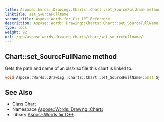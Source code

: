 ```yaml
---
title: Aspose::Words::Drawing::Charts::Chart::set_SourceFullName method
linktitle: set_SourceFullName
second_title: Aspose.Words for C++ API Reference
description: Aspose::Words::Drawing::Charts::Chart::set_SourceFullName method. Gets the path and name of an xls/xlsx file this chart is linked to in C++.
type: docs
weight: 92
url: /cpp/aspose.words.drawing.charts/chart/set_sourcefullname/
---
```

## Chart::set_SourceFullName method


Gets the path and name of an xls/xlsx file this chart is linked to.

```cpp
void Aspose::Words::Drawing::Charts::Chart::set_SourceFullName(const System::String &value)
```

## See Also

* Class [Chart](../)
* Namespace [Aspose::Words::Drawing::Charts](../../)
* Library [Aspose.Words for C++](../../../)
